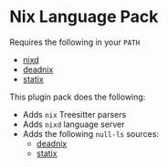 # Nix Language Pack

Requires the following in your `PATH`

- [nixd](https://github.com/nix-community/nixd)
- [deadnix](https://github.com/astro/deadnix)
- [statix](https://github.com/nerdypepper/statix)

This plugin pack does the following:

- Adds `nix` Treesitter parsers
- Adds `nixd` language server
- Adds the following `null-ls` sources:
  - [deadnix](https://github.com/astro/deadnix)
  - [statix](https://github.com/nerdypepper/statix)
